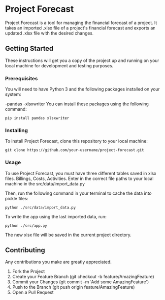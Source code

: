 # Project Forecast
Project Forecast is a tool for managing the financial forecast of a project. It takes an imported .xlsx file of a project's financial forecast and exports an updated .xlsx file with the desired changes.

## Getting Started
These instructions will get you a copy of the project up and running on your local machine for development and testing purposes.

### Prerequisites
You will need to have Python 3 and the following packages installed on your system:

-pandas
-xlsxwriter
You can install these packages using the following command:

```
pip install pandas xlsxwriter
```

### Installing
To install Project Forecast, clone this repository to your local machine:

```
git clone https://github.com/your-username/project-forecast.git
```

### Usage
To use Project Forecast, you must have three different tables saved in xlsx files. Billings, Costs, Activities. Enter in the correct file paths to your local machine in the src/data/import_data.py


Then, run the following command in your terminal to cache the data into pickle files:

```
python ./src/data/import_data.py
```

To write the app using the last imported data, run:
```
python ./src/app.py
```

The new xlsx file will be saved in the current project directory.

## Contributing
Any contributions you make are greatly appreciated.

1. Fork the Project
2. Create your Feature Branch (git checkout -b feature/AmazingFeature)
3. Commit your Changes (git commit -m 'Add some AmazingFeature')
4. Push to the Branch (git push origin feature/AmazingFeature)
5. Open a Pull Request
